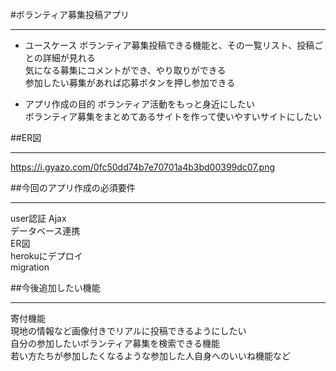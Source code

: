 #ボランティア募集投稿アプリ
***
- ユースケース
ボランティア募集投稿できる機能と、その一覧リスト、投稿ごとの詳細が見れる   
気になる募集にコメントができ、やり取りができる  
参加したい募集があれば応募ボタンを押し参加できる  

- アプリ作成の目的
ボランティア活動をもっと身近にしたい  
ボランティア募集をまとめてあるサイトを作って使いやすいサイトにしたい  

##ER図
***
https://i.gyazo.com/0fc50dd74b7e70701a4b3bd00399dc07.png

##今回のアプリ作成の必須要件
***
user認証
Ajax  
データベース連携  
ER図  
herokuにデプロイ  
migration  

##今後追加したい機能
***
寄付機能  
現地の情報など画像付きでリアルに投稿できるようにしたい  
自分の参加したいボランティア募集を検索できる機能  
若い方たちが参加したくなるような参加した人自身へのいいね機能など  
